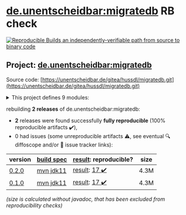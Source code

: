 [de.unentscheidbar:migratedb](https://central.sonatype.com/artifact/de.unentscheidbar/migratedb/versions) RB check
=======

[![Reproducible Builds](https://reproducible-builds.org/images/logos/rb.svg) an independently-verifiable path from source to binary code](https://reproducible-builds.org/)

## Project: [de.unentscheidbar:migratedb](https://central.sonatype.com/artifact/de.unentscheidbar/migratedb/versions)

Source code: [https://unentscheidbar.de/gitea/hussdl/migratedb.git](https://unentscheidbar.de/gitea/hussdl/migratedb.git)

<details><summary>This project defines 9 modules:</summary>

* [de.unentscheidbar:migratedb](https://search.maven.org/artifact/de.unentscheidbar/migratedb/)
* [de.unentscheidbar:migratedb-commandline](https://search.maven.org/artifact/de.unentscheidbar/migratedb-commandline/)
* [de.unentscheidbar:migratedb-core](https://search.maven.org/artifact/de.unentscheidbar/migratedb-core/)
* [de.unentscheidbar:migratedb-gradle-plugin](https://search.maven.org/artifact/de.unentscheidbar/migratedb-gradle-plugin/)
* [de.unentscheidbar:migratedb-integration-tests](https://search.maven.org/artifact/de.unentscheidbar/migratedb-integration-tests/)
* [de.unentscheidbar:migratedb-maven-plugin](https://search.maven.org/artifact/de.unentscheidbar/migratedb-maven-plugin/)
* [de.unentscheidbar:migratedb-scanner](https://search.maven.org/artifact/de.unentscheidbar/migratedb-scanner/)
* [de.unentscheidbar:migratedb-test-report-aggregator](https://search.maven.org/artifact/de.unentscheidbar/migratedb-test-report-aggregator/)
* [de.unentscheidbar:migratedb-testlib](https://search.maven.org/artifact/de.unentscheidbar/migratedb-testlib/)
</details>

rebuilding **2 releases** of de.unentscheidbar:migratedb:
- **2** releases were found successfully **fully reproducible** (100% reproducible artifacts :heavy_check_mark:),
- 0 had issues (some unreproducible artifacts :warning:, see eventual :mag: diffoscope and/or :memo: issue tracker links):

| version | [build spec](/BUILDSPEC.md) | [result](https://reproducible-builds.org/docs/jvm/): reproducible? | size |
| -- | --------- | ------ | -- |
| [0.2.0](https://search.maven.org/artifact/de.unentscheidbar/migratedb/0.2.0/pom) | [mvn jdk11](migratedb-0.2.0.buildspec) | [result](migratedb-0.2.0.buildinfo): [17 :heavy_check_mark: ](migratedb-0.2.0.buildcompare) | 4.3M |
| [0.1.0](https://search.maven.org/artifact/de.unentscheidbar/migratedb/0.1.0/pom) | [mvn jdk11](migratedb-0.1.0.buildspec) | [result](migratedb-0.1.0.buildinfo): [17 :heavy_check_mark: ](migratedb-0.1.0.buildcompare) | 4.3M |

<i>(size is calculated without javadoc, that has been excluded from reproducibility checks)</i>
